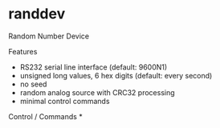 # randdev
Random Number Device

Features
* RS232 serial line interface (default: 9600N1)
* unsigned long values, 6 hex digits (default: every second)
* no seed
* random analog source with CRC32 processing
* minimal control commands

  
Control / Commands
* 
